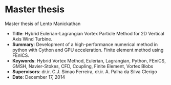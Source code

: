 # Master thesis
Master thesis of Lento Manickathan

- **Title**: Hybrid Eulerian-Lagrangian Vortex Particle Method for 2D Vertical Axis Wind Turbine.
- **Summary**: Development of a high-performance numerical method in python with Cython and GPU acceleration. Finite element method using FEnICS.
- **Keywords**: Hybrid Vortex Method, Eulerian, Lagrangian, Python, FEniCS, GMSH, Navier-Stokes, CFD, Coupling, Finite Element, Vortex Blobs
- **Supervisors**: dr.ir. C.J. Simao Ferreira, dr.ir. A. Palha da Silva Clerigo
- **Date**: December 17, 2014

